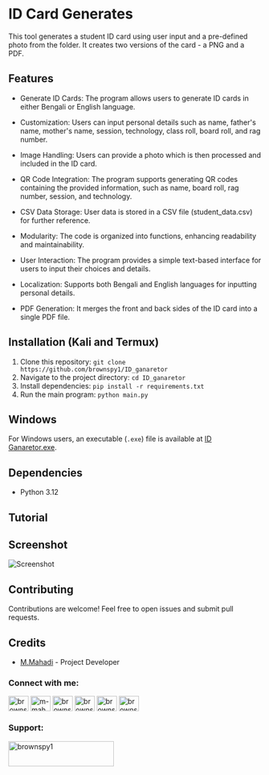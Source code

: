 # ID Card Generates

This tool generates a student ID card using user input and a pre-defined photo from the folder. It creates two versions of the card - a PNG and a PDF.
## Features

- Generate ID Cards: The program allows users to generate ID cards in either Bengali or English language.

- Customization: Users can input personal details such as name, father's name, mother's name, session, technology, class roll, board roll, and rag number.

- Image Handling: Users can provide a photo which is then processed and included in the ID card.

- QR Code Integration: The program supports generating QR codes containing the provided information, such as name, board roll, rag number, session, and technology.

- CSV Data Storage: User data is stored in a CSV file (student_data.csv) for further reference.

- Modularity: The code is organized into functions, enhancing readability and maintainability.

- User Interaction: The program provides a simple text-based interface for users to input their choices and details.

- Localization: Supports both Bengali and English languages for inputting personal details.

- PDF Generation: It merges the front and back sides of the ID card into a single PDF file.

## Installation (Kali and Termux)

1. Clone this repository: `git clone https://github.com/brownspy1/ID_ganaretor`
2. Navigate to the project directory: `cd ID_ganaretor`
3. Install dependencies: `pip install -r requirements.txt`
4. Run the main program: `python main.py`

## Windows

For Windows users, an executable (`.exe`) file is available at [ID Ganaretor.exe](https://github.com/brownspy1/ID_ganaretor/raw/main/ID%20Ganaretor.exe).

## Dependencies

- Python 3.12


## Tutorial

## Screenshot
![Screenshot](https://github.com/brownspy1/ID_ganaretor/blob/main/Assats/Mockup.png)

## Contributing

Contributions are welcome! Feel free to open issues and submit pull requests.

## Credits

- [M.Mahadi](https://github.com/brownspy1) - Project Developer
<h3 align="left">Connect with me:</h3>
<p align="left">
<a href="https://twitter.com/brownspy1" target="blank"><img align="center" src="https://raw.githubusercontent.com/rahuldkjain/github-profile-readme-generator/master/src/images/icons/Social/twitter.svg" alt="brownspy1" height="30" width="40" /></a>
<a href="https://linkedin.com/in/brownspy1" target="blank"><img align="center" src="https://raw.githubusercontent.com/rahuldkjain/github-profile-readme-generator/master/src/images/icons/Social/linked-in-alt.svg" alt="m-mahadi-hasan-aa8422228" height="30" width="40" /></a>
<a href="https://fb.com/brownspy2" target="blank"><img align="center" src="https://raw.githubusercontent.com/rahuldkjain/github-profile-readme-generator/master/src/images/icons/Social/facebook.svg" alt="brownspy1" height="30" width="40" /></a>
<a href="https://instagram.com/brownspy1" target="blank"><img align="center" src="https://raw.githubusercontent.com/rahuldkjain/github-profile-readme-generator/master/src/images/icons/Social/instagram.svg" alt="brownspy1" height="30" width="40" /></a>
<a href="https://www.youtube.com/@python-craft" target="blank"><img align="center" src="https://raw.githubusercontent.com/rahuldkjain/github-profile-readme-generator/master/src/images/icons/Social/youtube.svg" alt="brownspy1" height="30" width="40" /></a>
<a href="https://discord.gg/brownspy1" target="blank"><img align="center" src="https://raw.githubusercontent.com/rahuldkjain/github-profile-readme-generator/master/src/images/icons/Social/discord.svg" alt="brownspy1" height="30" width="40" /></a>
</p>


<h3 align="left">Support:</h3>
<p><a href="https://www.buymeacoffee.com/brownspy1"> <img align="left" src="https://cdn.buymeacoffee.com/buttons/v2/default-yellow.png" height="50" width="210" alt="brownspy1" /></a></p><br><br>
